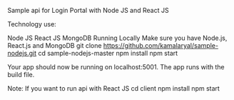 Sample api for Login Portal with Node JS and React JS

Technology use:

Node JS
React JS
MongoDB
Running Locally Make sure you have Node.js, React.js and MongoDB git clone https://github.com/kamalaryal/sample-nodejs.git cd sample-nodejs-master npm install npm start

Your app should now be running on localhost:5001. The app runs with the build file.

Note: If you want to run api with React JS cd client npm install npm start
